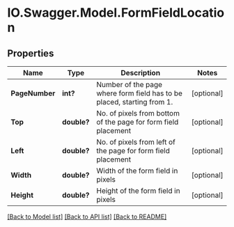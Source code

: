 # IO.Swagger.Model.FormFieldLocation
## Properties

Name | Type | Description | Notes
------------ | ------------- | ------------- | -------------
**PageNumber** | **int?** | Number of the page where form field has to be placed, starting from 1. | [optional] 
**Top** | **double?** | No. of pixels from bottom of the page for form field placement | [optional] 
**Left** | **double?** | No. of pixels from left of the page for form field placement | [optional] 
**Width** | **double?** | Width of the form field in pixels | [optional] 
**Height** | **double?** | Height of the form field in pixels | [optional] 

[[Back to Model list]](../README.md#documentation-for-models) [[Back to API list]](../README.md#documentation-for-api-endpoints) [[Back to README]](../README.md)

